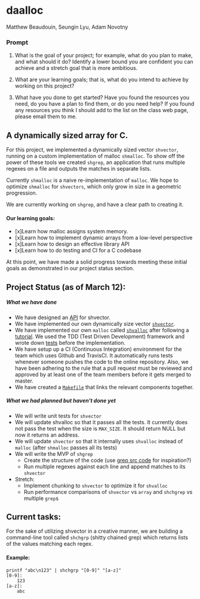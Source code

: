 # daalloc
Matthew Beaudouin, Seungin Lyu, Adam Novotny

### Prompt
1) What is the goal of your project; for example, what do you plan to make, and what should it do?  Identify a lower bound you are confident you can achieve and a stretch goal that is more ambitious.

2) What are your learning goals; that is, what do you intend to achieve by working on this project?

3) What have you done to get started?  Have you found the resources you need, do you have a plan to find them, or do you need help?  If you found any resources you think I should add to the list on the class web page, please email them to me.

## A dynamically sized array for C.

For this project, we implemented a dynamically sized vector `shvector`, running on a custom implementation of malloc `shmalloc`. To show off the power of these tools we created `shgrep`, an application that runs multiple regexes on a file and outputs the matches in separate lists.

Currently `shmalloc` is a naive re-implementation of `malloc`. We hope to optimize `shmalloc` for `shvectors`, which only grow in size in a geometric progression.

We are currently working on `shgrep`, and have a clear path to creating it.


#### Our learning goals:
- [x]Learn how malloc assigns system memory.
- [x]Learn how to implement dynamic arrays from a low-level perspective
- [x]Learn how to design an effective library API
- [x]Learn how to do testing and CI for a C codebase

At this point, we have made a solid progress towards meeting these initial goals as demonstrated in our project status section. 

## Project Status (as of March 12):

##### What we have done
- We have designed an [API](https://github.com/SeunginLyu/SoftSys-daalloc/blob/master/spec.md) for shvector.
- We have implemented our own dynamically size vector [`shvector`](https://github.com/SeunginLyu/SoftSys-daalloc/blob/master/src/shvec.c).
- We have implemented our own `malloc` called [`shvalloc`](https://github.com/SeunginLyu/SoftSys-daalloc/blob/master/src/shvalloc.c) after following a [tutorial](https://danluu.com/malloc-tutorial/). We used the TDD (Test Driven Development) framework and wrote down [tests](https://github.com/SeunginLyu/SoftSys-daalloc/blob/master/src/test_shvalloc.c) before the implementation. 
- We have setup up a CI (Continuous Integration) environment for the team which uses Github and TravisCI. It automatically runs tests whenever someone pushes the code to the online repository. Also, we have been adhering to the rule that a pull request must be reviewed and approved by at least one of the team members before it gets merged to master.
- We have created a [`Makefile`](https://github.com/SeunginLyu/SoftSys-daalloc/blob/master/src/Makefile) that links the relevant components together. 
##### What we had planned but haven't done yet
- We will write unit tests for `shvector`
- We will update shvalloc so that it passes all the tests. It currently does not pass the test when the size is `MAX_SIZE`. It should return NULL but now it returns an address.
- We will update `shvector` so that it internally uses `shvalloc` instead of `malloc` (after `shmalloc` passes all its tests)
- We will write the MVP of `shgrep`
    - Create the structure of the code (use [grep src code](https://savannah.gnu.org/git/?group=grep) for inspiration?)
    - Run multiple regexes against each line and append matches to its `shvector`
- Stretch:
    - Implement chunking to `shvector` to optimize it for `shvalloc`
    - Run performance comparisons of `shvector` vs `array` and `shchgrep` vs multiple `grep`s

## Current tasks:
For the sake of utilizing shvector in a creative manner, we are building a command-line tool called `shchgrp` (shitty chained grep) which returns lists of the values matching each regex. 

#### Example:
```
printf "abc\n123" | shchgrp "[0-9]" "[a-z]"
[0-9]:
    123
[a-z]:
    abc
```
